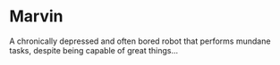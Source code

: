 # Marvin

A chronically depressed and often bored robot that performs mundane tasks, despite being capable of great things...

